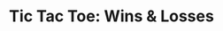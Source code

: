 ---
title: 'Tic Tac Toe: Wins & Losses'
excerpt: Update the wins and losses of a specific Discord user.
api:
  file: scyted-tv-api.json
  operationId: get_loydshelpergamestic-tac-toewins1{userId}
deprecated: false
hidden: true
metadata:
  robots: index
---